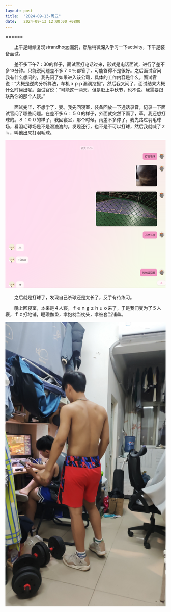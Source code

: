 ```yaml
---
layout: post
title:  "2024-09-13-周五"
date:   2024-09-13 12:00:00 +0800 
---
```


======

　　上午是继续复现strandhogg漏洞，然后稍微深入学习一下activity，下午是装备面试。

　　差不多下午7：30的样子，面试官打电话过来，形式是电话面试，进行了差不多13分钟。只能说问题差不多７０％都答了，可能答得不是很好。之后面试官问我有什么想问的，我先问了如果进入该公司，具体的工作内容是什么。面试官说：“大概是逆向分析算法，车机ａｐｐ漏洞挖掘”。然后我又问了，面试结果大概什么时候出呢。面试官说：“可能这一两天，但是赶上中秋节，也不说。我需要跟联系你的那个人谈。”

　　面试完毕，不想学了，耍。我先回寝室，装备回放一下通话录音，记录一下面试官问了哪些问题。在差不多６：５０的样子，外面就突然下雨了，草。我还想打球的。８：００的样子，我回寝室，那个时候，雨差不多停了。我先路过羽毛球场，看羽毛球场是不是湿漉漉的。发现还行，也不是不可以打球，然后我就喊了ｚｋ，叫他出来打羽毛球。

![image-20240914095302055](https://raw.githubusercontent.com/i1oveyou/2024-year/master/_posts/09.September/img/image-20240914095302055.png)

　　之后就是打球了，发现自己杀球还是太长了，反手有待练习。

　　晚上回寝室，本来是４人寝，ｆｅｎｇｚｈｕｏ来了，于是我们变为了５人寝，ｆｚ打地铺，睡瑜伽垫，拿抱枕当枕头，拿被套当铺盖。

![image-20240914095739240](https://raw.githubusercontent.com/i1oveyou/2024-year/master/_posts/09.September/img/image-20240914095739240.png)
